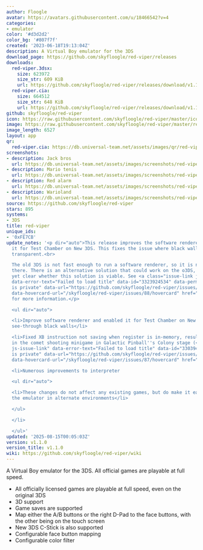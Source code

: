 ```yaml
---
author: Floogle
avatar: https://avatars.githubusercontent.com/u/18466542?v=4
categories:
- emulator
color: '#d3d2d2'
color_bg: '#807f7f'
created: '2023-06-18T19:13:04Z'
description: A Virtual Boy emulator for the 3DS
download_page: https://github.com/skyfloogle/red-viper/releases
downloads:
  red-viper.3dsx:
    size: 623972
    size_str: 609 KiB
    url: https://github.com/skyfloogle/red-viper/releases/download/v1.1.0/red-viper.3dsx
  red-viper.cia:
    size: 664512
    size_str: 648 KiB
    url: https://github.com/skyfloogle/red-viper/releases/download/v1.1.0/red-viper.cia
github: skyfloogle/red-viper
icon: https://raw.githubusercontent.com/skyfloogle/red-viper/master/icon.png
image: https://raw.githubusercontent.com/skyfloogle/red-viper/master/resources/banner.png
image_length: 6527
layout: app
qr:
  red-viper.cia: https://db.universal-team.net/assets/images/qr/red-viper-cia.png
screenshots:
- description: Jack bros
  url: https://db.universal-team.net/assets/images/screenshots/red-viper/jack-bros.png
- description: Mario tenis
  url: https://db.universal-team.net/assets/images/screenshots/red-viper/mario-tenis.png
- description: Red alarm
  url: https://db.universal-team.net/assets/images/screenshots/red-viper/red-alarm.png
- description: Warioland
  url: https://db.universal-team.net/assets/images/screenshots/red-viper/warioland.png
source: https://github.com/skyfloogle/red-viper
stars: 895
systems:
- 3DS
title: red-viper
unique_ids:
- '0xFE7CB'
update_notes: '<p dir="auto">This release improves the software renderer and enables
  it for Test Chamber on New 3DS. This fixes the issue where black walls may appear
  transparent.<br>

  The old 3DS is not fast enough to run a software renderer, so it is not enabled
  there. There is an alternative solution that could work on the o3DS, but it is not
  yet clear whether this solution is viable. See <a class="issue-link js-issue-link"
  data-error-text="Failed to load title" data-id="3323924534" data-permission-text="Title
  is private" data-url="https://github.com/skyfloogle/red-viper/issues/88" data-hovercard-type="issue"
  data-hovercard-url="/skyfloogle/red-viper/issues/88/hovercard" href="https://github.com/skyfloogle/red-viper/issues/88">#88</a>
  for more information.</p>

  <ul dir="auto">

  <li>Improve software renderer and enabled it for Test Chamber on New 3DS, fixing
  see-through black walls</li>

  <li>Fixed XB instruction not saving when register is in-memory, resulting in crashes
  in the comet shooting minigame in Galactic Pinball''s Colony stage (<a class="issue-link
  js-issue-link" data-error-text="Failed to load title" data-id="3303941971" data-permission-text="Title
  is private" data-url="https://github.com/skyfloogle/red-viper/issues/87" data-hovercard-type="issue"
  data-hovercard-url="/skyfloogle/red-viper/issues/87/hovercard" href="https://github.com/skyfloogle/red-viper/issues/87">#87</a>)</li>

  <li>Numerous improvements to interpreter

  <ul dir="auto">

  <li>These changes do not affect any existing games, but do make it easier to test
  the emulator in alternate environments</li>

  </ul>

  </li>

  </ul>'
updated: '2025-08-15T00:05:03Z'
version: v1.1.0
version_title: v1.1.0
wiki: https://github.com/skyfloogle/red-viper/wiki
---
```

A Virtual Boy emulator for the 3DS. All official games are playable at full speed.
* All officially licensed games are playable at full speed, even on the original 3DS
* 3D support
* Game saves are supported
* Map either the A/B buttons or the right D-Pad to the face buttons, with the other being on the touch screen
* New 3DS C-Stick is also supported
* Configurable face button mapping
* Configurable color filter